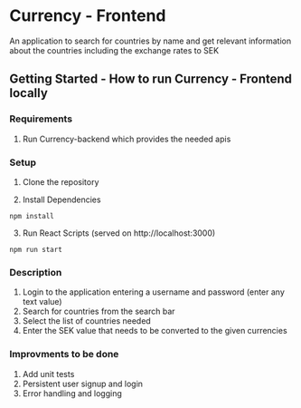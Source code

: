 # Currency - Frontend
An application to search for countries by name and get relevant information about the countries including the exchange rates to SEK

## Getting Started - How to run Currency - Frontend locally

### Requirements
1. Run Currency-backend which provides the needed apis

### Setup
1. Clone the repository

2. Install Dependencies
```command prompt
npm install
```

3. Run React Scripts (served on http://localhost:3000)
```command prompt
npm run start
```

### Description
1. Login to the application entering a username and password (enter any text value)
2. Search for countries from the search bar
3. Select the list of countries needed
4. Enter the SEK value that needs to be converted to the given currencies

### Improvments to be done
1. Add unit tests
2. Persistent user signup and login
3. Error handling and logging

